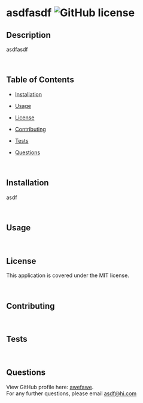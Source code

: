 # asdfasdf  ![GitHub license](<https://img.shields.io/badge/license-MIT-blue.svg>)

  ## Description 
  asdfasdf

  </br>

  ## Table of Contents

  * [Installation](#installation)

  * [Usage](#usage)

  * [License](#license)

  * [Contributing](#contributing)

  * [Tests](#tests)

  * [Questions](#questions)

  </br>

  ## Installation
  asdf

  </br>

  ## Usage
  

  </br>

  ## License
  This application is covered under the MIT license.
 
  </br>

  ## Contributing
  

  </br>

  ## Tests
  
  
  </br>

  ## Questions
  View  GitHub profile here: [awefawe](https://github.com/awefawe). </br>
  For any further questions, please email <asdf@hi.com>
